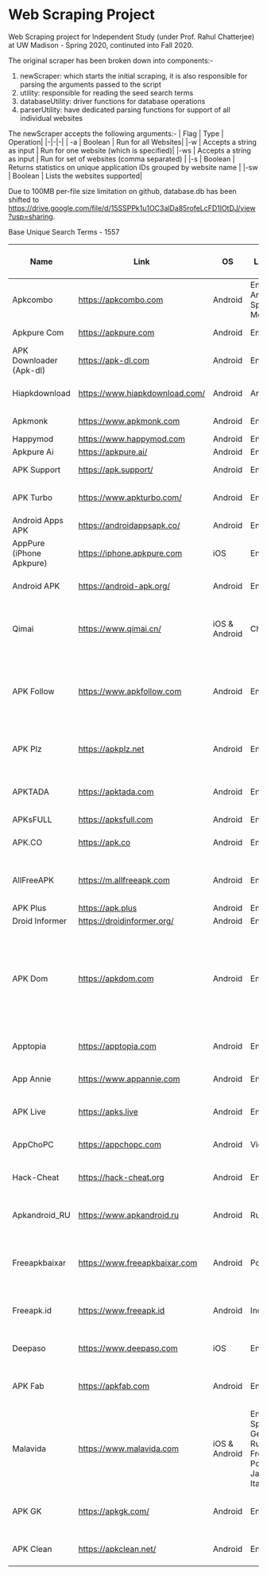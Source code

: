 # Web Scraping Project

Web Scraping project for Independent Study (under Prof. Rahul Chatterjee) at UW Madison - Spring 2020, continuted into Fall 2020.

The original scraper has been broken down into components:-
1. newScraper: which starts the initial scraping, it is also responsible for parsing the arguments passed to the script
2. utility: responsible for reading the seed search terms
3. databaseUtility: driver functions for database operations
4. parserUtility: have dedicated parsing functions for support of all individual websites

The newScraper accepts the following arguments:-
| Flag | Type | Operation|
|-|-|-|
| -a | Boolean | Run for all Websites|
|-w | Accepts a string as input | Run for one website (which is specified)|
|-ws | Accepts a string as input | Run for set of websites (comma separated) |
|-s | Boolean | Returns statistics on unique application IDs grouped by website name |
|-sw | Boolean | Lists the websites supported|

Due to 100MB per-file size limitation on github, database.db has been shifted to https://drive.google.com/file/d/15SSPPk1u1OC3alDa85rofeLcFD1lOtDJ/view?usp=sharing.

Base Unique Search Terms - 1557

| Name          | Link | OS  | Language |Number of Queries  | Issue Faced |Completed|Number of Apps Retreived|
| --------------| ---- | --- | ---------|-----------------------|-------------|---------|------------------------|
|Apkcombo| https://apkcombo.com|Android|English, Arabic, Spanish & More|0|Blocking due to cloudflare|No|0
Apkpure Com|https://apkpure.com|Android|English|1557||Yes|3470(distinct apps)|
APK Downloader (Apk-dl)|https://apk-dl.com|Android|English|1557||Yes|4133(distinct apps)|
Hiapkdownload|https://www.hiapkdownload.com/|Android|Arabic|| Only Arabic Search| No |0|
Apkmonk|https://www.apkmonk.com|Android|English||Cloudflare Error|No|0|
Happymod|https://www.happymod.com|Android|English||||
Apkpure Ai|https://apkpure.ai/|Android|English||||
APK Support|https://apk.support/|Android|English| Approx 2500 || Yes | 127616|
APK Turbo|https://www.apkturbo.com/|Android|English|0|Blocking due to cloudflare|No|0
Android Apps APK|https://androidappsapk.co/|Android|English||||
AppPure (iPhone Apkpure)|https://iphone.apkpure.com|iOS|English||||
Android APK|https://android-apk.org/|Android|English|0|1. No Website search|No|0|
Qimai|https://www.qimai.cn/|iOS & Android|Chinese|0|1. Webiste is in different language|No|0|
APK Follow|https://www.apkfollow.com|Android|English|0|1. Captcha required, not able to access through script|No|0|
APK Plz|https://apkplz.net|Android|English|1557|1. No related search term|Yes|24(distinct apps|
APKTADA|https://apktada.com|Android|English|1557|1. No related search term|Yes|40(distinct apps)|
APKsFULL|https://apksfull.com|Android|English||||
APK.CO|https://apk.co|Android|English|0|1. Search Not Working|No|0|
AllFreeAPK|https://m.allfreeapk.com|Android|English|1557|1. No related search term|Yes|22471(distinct apps)|
APK Plus|https://apk.plus|Android|English|||
Droid Informer|https://droidinformer.org/|Android|English||||
APK Dom|https://apkdom.com|Android|English|0.|1. Website HTML change when access by python script instead of browser|No|0
Apptopia|https://apptopia.com|Android|English|0|1. Not a app website|No|0|
App Annie|https://www.appannie.com|Android|English|0|1. Not a app website|No|0|
APK Live|https://apks.live|Android|English|0|1. No Website search|No|0|
AppChoPC|https://appchopc.com|Android|Vietnamese|0|1. No Website search|No|0|
Hack-Cheat|https://hack-cheat.org|Android|English|0|1. No Website search|No|0|
Apkandroid_RU|https://www.apkandroid.ru|Android|Russian|0|1.Website is in different language|No|0|
Freeapkbaixar|https://www.freeapkbaixar.com|Android|Portuguese|0|1. Website is in different language|No|0|
Freeapk.id|https://www.freeapk.id|Android|Indonesian|0|1.Website is in different language|No|0|
Deepaso|https://www.deepaso.com|iOS|English|0|1. Not a app website|No|0|
APK Fab|https://apkfab.com|Android|English|1557|1.No related search term|Yes|10692(distinct apps)|
Malavida|https://www.malavida.com|iOS & Android|English, Spanish, German, Russian, French, Portuguese, Japanese & Italian|1557|1. No Related Search Term|Yes|363(distinct apps)
APK GK|https://apkgk.com/|Android|English|1557|1. No related search term| Yes|5889(distinct apps)|
APK Clean|https://apkclean.net/|Android|English|0|1. No website search|No|0|

   

